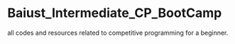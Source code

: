 # Baiust_Intermediate_CP_BootCamp
all codes and resources related to competitive programming for a beginner.
